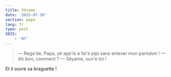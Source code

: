 ```yaml
---
title: Sésame
date: '2015-07-10'
section: papa
lang: fr
type: post
2015:
    - '07'
---
```


> — Rega'de, Papa, yé app'is à fai'e pipi sans enlever mon pantalon !
> — Ah bon, comment ?
> — Séyame, ouv'e toi !

Et il ouvre sa braguette !